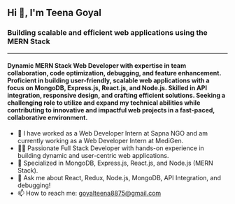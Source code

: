 ## Hi 👋, I'm Teena Goyal
### Building scalable and efficient web applications using the MERN Stack
___
#### Dynamic MERN Stack Web Developer with expertise in team collaboration, code optimization, debugging, and feature enhancement. Proficient in building user-friendly, scalable web applications with a focus on MongoDB, Express.js, React.js, and Node.js. Skilled in API integration, responsive design, and crafting efficient solutions. Seeking a challenging role to utilize and expand my technical abilities while contributing to innovative and impactful web projects in a fast-paced, collaborative environment.


* 🔭 I have worked as a Web Developer Intern at Sapna NGO and am currently working as a Web Developer Intern at MediGen.
* 🧑‍💻 Passionate Full Stack Developer with hands-on experience in building dynamic and user-centric web applications.
* 🌱 Specialized in MongoDB, Express.js, React.js, and Node.js (MERN Stack).
* 💬 Ask me about React, Redux, Node.js, MongoDB, API Integration, and debugging!
* 📫 How to reach me: goyalteena8875@gmail.com



